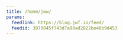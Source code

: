 ```yaml
---
title: /home/jww/
params:
  feedlink: https://blog.jwf.io/feed/
  feedid: 3870045f743d7a98ad2822be48b9d453
---
```

